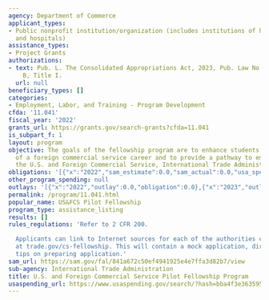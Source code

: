 ```yaml
---
agency: Department of Commerce
applicant_types:
- Public nonprofit institution/organization (includes institutions of higher education
  and hospitals)
assistance_types:
- Project Grants
authorizations:
- text: Pub. L. The Consolidated Appropriations Act, 2023, Pub. Law No. 117-328, Division
    B, Title I.
  url: null
beneficiary_types: []
categories:
- Employment, Labor, and Training - Program Development
cfda: '11.041'
fiscal_year: '2022'
grants_url: https://grants.gov/search-grants?cfda=11.041
is_subpart_f: 1
layout: program
objective: The goals of the fellowship program are to enhance students’ understanding
  of a foreign commercial service career and to provide a pathway to employment with
  the U.S. and Foreign Commercial Service, International Trade Administration.
obligations: '[{"x":"2022","sam_estimate":0.0,"sam_actual":0.0,"usa_spending_actual":0.0},{"x":"2023","sam_estimate":200000.0,"sam_actual":0.0,"usa_spending_actual":0.0},{"x":"2024","sam_estimate":800000.0,"sam_actual":0.0,"usa_spending_actual":0.0}]'
other_program_spending: null
outlays: '[{"x":"2022","outlay":0.0,"obligation":0.0},{"x":"2023","outlay":0.0,"obligation":0.0},{"x":"2024","outlay":0.0,"obligation":0.0}]'
permalink: /program/11.041.html
popular_name: US&FCS Pilot Fellowship
program_type: assistance_listing
results: []
rules_regulations: 'Refer to 2 CFR 200.

  Applicants can link to Internet sources for each of the authorities cited on sam.gov
  at trade.gov/cs-fellowship. This will contain a mock application, directories, and
  tips on preparing application.'
sam_url: https://sam.gov/fal/841a672c50ef4941925e4e7ffa3d82b7/view
sub-agency: International Trade Administration
title: U.S. and Foreign Commercial Service Pilot Fellowship Program
usaspending_url: https://www.usaspending.gov/search/?hash=bba4f3e36359520ec50b784afbbf15d2
---
```

